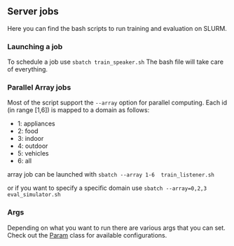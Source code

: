 ## Server jobs
Here you can find the bash scripts to run training and evaluation on SLURM.

### Launching a job
To schedule a job use 
```sbatch train_speaker.sh```
The bash file will take care of everything.

### Parallel Array jobs
Most of the script support the `--array` option for parallel computing.
Each id (in range [1,6]) is mapped to a domain as follows:
- 1: appliances
- 2: food
- 3: indoor
- 4: outdoor
- 5: vehicles
- 6: all

array job can be launched with 
```sbatch --array 1-6  train_listener.sh```

or if you want to specify a specific domain use 
```sbatch --array=0,2,3 eval_simulator.sh```

### Args
Depending on what you want to run there are various args that you can set. 
Check out the [Param](../src/commons/Params.py) class for available configurations.